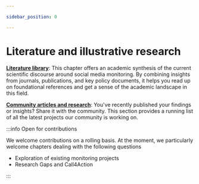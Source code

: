 ```yaml
---

sidebar_position: 0

---
```


# Literature and illustrative research


**[Literature library](05_02_literature-overview)**: This chapter offers an academic synthesis of the current scientific discourse around social media monitoring. By combining insights from journals, publications, and key policy documents, it helps you read up on foundational references and get a sense of the academic landscape in this field.

**[Community articles and research](05_03_articles-and-research)**: You've recently published your findings or insights? Share it with the community. This section provides a running list of all the latest projects our community is working on.

:::info Open for contributions

We welcome contributions on a rolling basis. At the moment, we particularly welcome chapters dealing with the following questions 

- Exploration of existing monitoring projects 
- Research Gaps and Call4Action 

:::

<LastUpdatedByChip authorLastUpdate="Cathleen Berger" updatedOn="06.12.2024" />